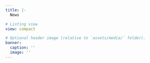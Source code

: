 ```yaml
---
title: |-
  News

# Listing view
view: compact

# Optional header image (relative to `assets/media/` folder).
banner:
  caption: ''
  image: ''
---
```


